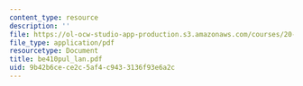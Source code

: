 ```yaml
---
content_type: resource
description: ''
file: https://ol-ocw-studio-app-production.s3.amazonaws.com/courses/20-410j-molecular-cellular-and-tissue-biomechanics-be-410j-spring-2003/9b42b6cece2c5af4c9433136f93e6a2c_be410pul_lan.pdf
file_type: application/pdf
resourcetype: Document
title: be410pul_lan.pdf
uid: 9b42b6ce-ce2c-5af4-c943-3136f93e6a2c
---
```

